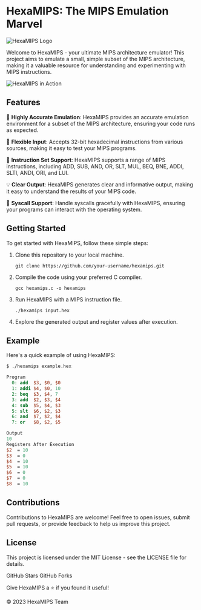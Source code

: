  # HexaMIPS: The MIPS Emulation Marvel
![HexaMIPS Logo](insert_your_logo_image_url_here)

Welcome to HexaMIPS - your ultimate MIPS architecture emulator! This project aims to emulate a small, simple subset of the MIPS architecture, making it a valuable resource for understanding and experimenting with MIPS instructions.

![HexaMIPS in Action](insert_animated_gif_or_screenshot_here)

## Features

🚀 **Highly Accurate Emulation**: HexaMIPS provides an accurate emulation environment for a subset of the MIPS architecture, ensuring your code runs as expected.

🔧 **Flexible Input**: Accepts 32-bit hexadecimal instructions from various sources, making it easy to test your MIPS programs.

📜 **Instruction Set Support**: HexaMIPS supports a range of MIPS instructions, including ADD, SUB, AND, OR, SLT, MUL, BEQ, BNE, ADDI, SLTI, ANDI, ORI, and LUI.

💡 **Clear Output**: HexaMIPS generates clear and informative output, making it easy to understand the results of your MIPS code.

🎉 **Syscall Support**: Handle syscalls gracefully with HexaMIPS, ensuring your programs can interact with the operating system.

## Getting Started

To get started with HexaMIPS, follow these simple steps:

1. Clone this repository to your local machine.
   ```shell
   git clone https://github.com/your-username/hexamips.git
   ```
2. Compile the code using your preferred C compiler.

   ```shell
   gcc hexamips.c -o hexamips
   ```

3. Run HexaMIPS with a MIPS instruction file.

   ```shell
   ./hexamips input.hex
   ```
4. Explore the generated output and register values after execution.

## Example

Here's a quick example of using HexaMIPS:

```MIPS
$ ./hexamips example.hex

Program
  0: add  $3, $0, $0
  1: addi $4, $0, 10
  2: beq  $3, $4, 7
  3: add  $2, $3, $4
  4: sub  $5, $4, $3
  5: slt  $6, $2, $3
  6: and  $7, $2, $4
  7: or   $8, $2, $5

Output
10
Registers After Execution
$2  = 10
$3  = 0
$4  = 10
$5  = 10
$6  = 0
$7  = 0
$8  = 10
```

## Contributions

Contributions to HexaMIPS are welcome! Feel free to open issues, submit pull requests, or provide feedback to help us improve this project.

## License

This project is licensed under the MIT License - see the LICENSE file for details.

GitHub Stars
GitHub Forks

Give HexaMIPS a ⭐️ if you found it useful!

© 2023 HexaMIPS Team
